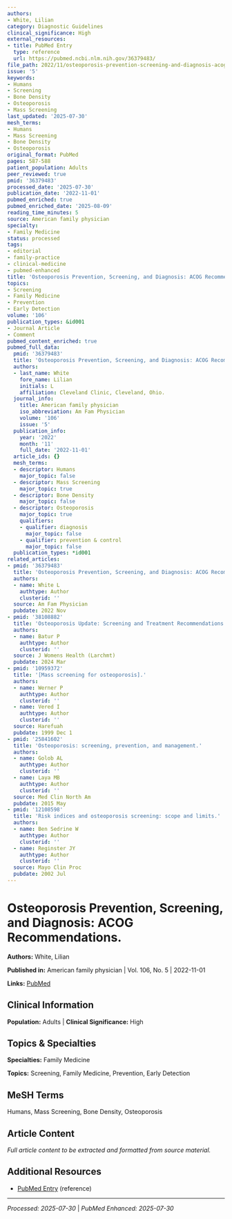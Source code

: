 ```yaml
---
authors:
- White, Lilian
category: Diagnostic Guidelines
clinical_significance: High
external_resources:
- title: PubMed Entry
  type: reference
  url: https://pubmed.ncbi.nlm.nih.gov/36379483/
file_path: 2022/11/osteoporosis-prevention-screening-and-diagnosis-acog-recomme.md
issue: '5'
keywords:
- Humans
- Screening
- Bone Density
- Osteoporosis
- Mass Screening
last_updated: '2025-07-30'
mesh_terms:
- Humans
- Mass Screening
- Bone Density
- Osteoporosis
original_format: PubMed
pages: 587-588
patient_population: Adults
peer_reviewed: true
pmid: '36379483'
processed_date: '2025-07-30'
publication_date: '2022-11-01'
pubmed_enriched: true
pubmed_enriched_date: '2025-08-09'
reading_time_minutes: 5
source: American family physician
specialty:
- Family Medicine
status: processed
tags:
- editorial
- family-practice
- clinical-medicine
- pubmed-enhanced
title: 'Osteoporosis Prevention, Screening, and Diagnosis: ACOG Recommendations.'
topics:
- Screening
- Family Medicine
- Prevention
- Early Detection
volume: '106'
publication_types: &id001
- Journal Article
- Comment
pubmed_content_enriched: true
pubmed_full_data:
  pmid: '36379483'
  title: 'Osteoporosis Prevention, Screening, and Diagnosis: ACOG Recommendations.'
  authors:
  - last_name: White
    fore_name: Lilian
    initials: L
    affiliation: Cleveland Clinic, Cleveland, Ohio.
  journal_info:
    title: American family physician
    iso_abbreviation: Am Fam Physician
    volume: '106'
    issue: '5'
  publication_info:
    year: '2022'
    month: '11'
    full_date: '2022-11-01'
  article_ids: {}
  mesh_terms:
  - descriptor: Humans
    major_topic: false
  - descriptor: Mass Screening
    major_topic: true
  - descriptor: Bone Density
    major_topic: false
  - descriptor: Osteoporosis
    major_topic: true
    qualifiers:
    - qualifier: diagnosis
      major_topic: false
    - qualifier: prevention & control
      major_topic: false
  publication_types: *id001
related_articles:
- pmid: '36379483'
  title: 'Osteoporosis Prevention, Screening, and Diagnosis: ACOG Recommendations.'
  authors:
  - name: White L
    authtype: Author
    clusterid: ''
  source: Am Fam Physician
  pubdate: 2022 Nov
- pmid: '38108882'
  title: 'Osteoporosis Update: Screening and Treatment Recommendations.'
  authors:
  - name: Batur P
    authtype: Author
    clusterid: ''
  source: J Womens Health (Larchmt)
  pubdate: 2024 Mar
- pmid: '10959372'
  title: '[Mass screening for osteoporosis].'
  authors:
  - name: Werner P
    authtype: Author
    clusterid: ''
  - name: Vered I
    authtype: Author
    clusterid: ''
  source: Harefuah
  pubdate: 1999 Dec 1
- pmid: '25841602'
  title: 'Osteoporosis: screening, prevention, and management.'
  authors:
  - name: Golob AL
    authtype: Author
    clusterid: ''
  - name: Laya MB
    authtype: Author
    clusterid: ''
  source: Med Clin North Am
  pubdate: 2015 May
- pmid: '12108598'
  title: 'Risk indices and osteoporosis screening: scope and limits.'
  authors:
  - name: Ben Sedrine W
    authtype: Author
    clusterid: ''
  - name: Reginster JY
    authtype: Author
    clusterid: ''
  source: Mayo Clin Proc
  pubdate: 2002 Jul
---
```


# Osteoporosis Prevention, Screening, and Diagnosis: ACOG Recommendations.

**Authors:** White, Lilian

**Published in:** American family physician | Vol. 106, No. 5 | 2022-11-01

**Links:** [PubMed](https://pubmed.ncbi.nlm.nih.gov/36379483/)

## Clinical Information

**Population:** Adults | **Clinical Significance:** High

## Topics & Specialties

**Specialties:** Family Medicine

**Topics:** Screening, Family Medicine, Prevention, Early Detection

## MeSH Terms

Humans, Mass Screening, Bone Density, Osteoporosis

## Article Content

*Full article content to be extracted and formatted from source material.*

## Additional Resources

- [PubMed Entry](https://pubmed.ncbi.nlm.nih.gov/36379483/) (reference)

---

*Processed: 2025-07-30* | *PubMed Enhanced: 2025-07-30*
